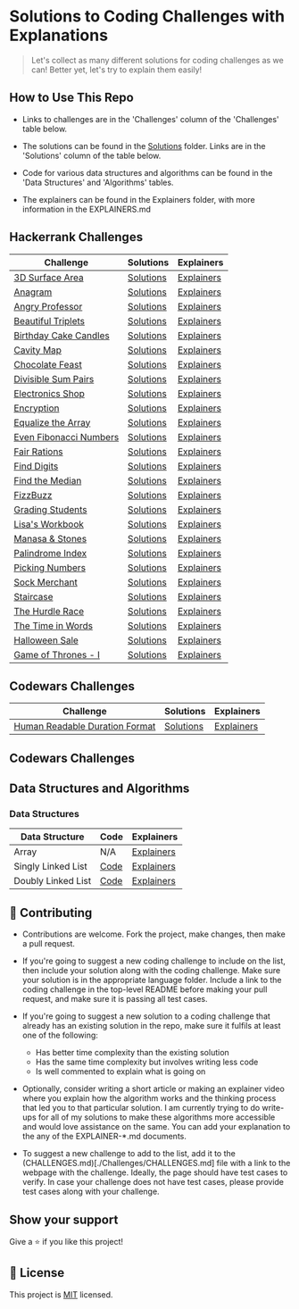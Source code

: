 # Solutions to Coding Challenges with Explanations

> Let's collect as many different solutions for coding challenges as we can! Better yet, let's try to explain them easily!

## How to Use This Repo

- Links to challenges are in the 'Challenges' column of the 'Challenges' table below.

- The solutions can be found in the [Solutions](./Solutions) folder. Links are in the 'Solutions' column of the table below.

- Code for various data structures and algorithms can be found in the 'Data Structures' and 'Algorithms' tables.

- The explainers can be found in the Explainers folder, with more information in the EXPLAINERS.md

## Hackerrank Challenges

| **Challenge**                                                                                  | **Solutions**                                            | **Explainers**                                      |
| ---------------------------------------------------------------------------------------------- | -------------------------------------------------------- | --------------------------------------------------- |
| [3D Surface Area](https://www.hackerrank.com/challenges/3d-surface-area/anagram)               | [Solutions](./Solutions/Hackerrank/3DSurfaceArea)        | [Explainers](./Explainers/Hackerrank)               |
| [Anagram](https://www.hackerrank.com/challenges/anagram)                                       | [Solutions](./Solutions/Hackerrank/Anagram)              | [Explainers](./Explainers/Hackerrank)               |
| [Angry Professor](https://www.hackerrank.com/challenges/angry-professor)                       | [Solutions](./Solutions/Hackerrank/AngryProfessor)       | [Explainers](./Explainers/Hackerrank)               |
| [Beautiful Triplets](https://www.hackerrank.com/challenges/beautiful-triplets)                 | [Solutions](./Solutions/Hackerrank/BeautifulTriplets)    | [Explainers](./Explainers/Hackerrank)               |
| [Birthday Cake Candles](https://www.hackerrank.com/challenges/birthday-cake-candles)           | [Solutions](./Solutions/Hackerrank/BirthdayCakeCandles)  | [Explainers](./Explainers/Hackerrank)               |
| [Cavity Map](https://www.hackerrank.com/challenges/cavity-map)                                 | [Solutions](./Solutions/Hackerrank/CavityMap)            | [Explainers](./Explainers/Hackerrank)               |
| [Chocolate Feast](https://www.hackerrank.com/challenges/chocolate-feast)                       | [Solutions](./Solutions/Hackerrank/ChocolateFeast)       | [Explainers](./Explainers/Hackerrank)               |
| [Divisible Sum Pairs](https://www.hackerrank.com/challenges/divisible-sum-pairs)               | [Solutions](./Solutions/Hackerrank/DivisibleSumPairs)    | [Explainers](./Explainers/Hackerrank)               |
| [Electronics Shop](https://www.hackerrank.com/challenges/electronics-shop)                     | [Solutions](./Solutions/Hackerrank/ElectronicsShop)      | [Explainers](./Explainers/Hackerrank)               |
| [Encryption](https://www.hackerrank.com/challenges/encryption)                                 | [Solutions](./Solutions/Hackerrank/Encryption)           | [Explainers](./Explainers/Hackerrank)               |
| [Equalize the Array](https://www.hackerrank.com/challenges/equality-in-a-array)                | [Solutions](./Solutions/Hackerrank/EqualizeArray)        | [Explainers](./Explainers/Hackerrank)               |
| [Even Fibonacci Numbers](https://www.hackerrank.com/contests/projecteuler/challenges/euler002) | [Solutions](./Solutions/Hackerrank/EvenFibonacciNumbers) | [Explainers](./Explainers/Hackerrank)               |
| [Fair Rations](https://www.hackerrank.com/challenges/fair-rations)                             | [Solutions](./Solutions/Hackerrank/FairRations)          | [Explainers](./Explainers/Hackerrank)               |
| [Find Digits](https://www.hackerrank.com/challenges/find-digits)                               | [Solutions](./Solutions/Hackerrank/FindDigits)           | [Explainers](./Explainers/Hackerrank)               |
| [Find the Median](https://www.hackerrank.com/challenges/find-the-median)                       | [Solutions](./Solutions/Hackerrank/FindTheMedian)        | [Explainers](./Explainers/Hackerrank)               |
| [FizzBuzz](https://www.hackerrank.com/challenges/fizzbuzz)                                     | [Solutions](./Solutions/Hackerrank/FizzBuzz)             | [Explainers](./Explainers/Hackerrank/FizzBuzz)      |
| [Grading Students](https://www.hackerrank.com/challenges/grading)                              | [Solutions](./Solutions/Hackerrank/GradingStudents)      | [Explainers](./Explainers/Hackerrank)               |
| [Lisa's Workbook](https://www.hackerrank.com/challenges/lisa-workbook)                         | [Solutions](./Solutions/Hackerrank/LisasWorkbook)        | [Explainers](./Explainers/Hackerrank)               |
| [Manasa & Stones](https://www.hackerrank.com/challenges/manasa-and-stones)                     | [Solutions](./Solutions/Hackerrank/ManasaAndStones)      | [Explainers](./Explainers/Hackerrank)               |
| [Palindrome Index](https://www.hackerrank.com/challenges/palindrome-index)                     | [Solutions](./Solutions/Hackerrank/PalindromeIndex)      | [Explainers](./Explainers/Hackerrank)               |
| [Picking Numbers](https://www.hackerrank.com/challenges/electronics-shop)                      | [Solutions](./Solutions/Hackerrank/PickingNumbers)       | [Explainers](./Explainers/Hackerrank)               |
| [Sock Merchant](https://www.hackerrank.com/challenges/sock-merchant)                           | [Solutions](./Solutions/Hackerrank/SockMerchant)         | [Explainers](./Explainers/Hackerrank)               |
| [Staircase](https://www.hackerrank.com/challenges/staircase)                                   | [Solutions](./Solutions/Hackerrank/Staircase)            | [Explainers](./Explainers/Hackerrank)               |
| [The Hurdle Race](https://www.hackerrank.com/challenges/the-hurdle-race)                       | [Solutions](./Solutions/Hackerrank/HurdleRace)           | [Explainers](./Explainers/Hackerrank)               |
| [The Time in Words](https://www.hackerrank.com/challenges/the-time-in-words)                   | [Solutions](./Solutions/Hackerrank/TimeInWords)          | [Explainers](./Explainers/Hackerrank)               |
| [Halloween Sale](https://www.hackerrank.com/challenges/halloween-sale)                         | [Solutions](./Solutions/Hackerrank/HalloweenSale)        | [Explainers](./Explainers/Hackerrank/HalloweenSale) |
| [Game of Thrones - I](https://www.hackerrank.com/challenges/game-of-thrones)                   | [Solutions](./Solutions/Hackerrank/GameOfThronesI)       | [Explainers](./Explainers/Hackerrank)               |

## Codewars Challenges

| **Challenge**                                                                            | **Solutions**                                                 | **Explainers**                      |
| ---------------------------------------------------------------------------------------- | ------------------------------------------------------------- | ----------------------------------- |
| [Human Readable Duration Format](https://www.codewars.com/kata/52742f58faf5485cae000b9a) | [Solutions](./Solutions/Codewars/HumanReadableDurationFormat) | [Explainers](./Explainers/Codewars) |


## Codewars Challenges

## Data Structures and Algorithms

### Data Structures

| **Data Structure** | **Code**                                                              | **Explainers**                                             |
| ------------------ | --------------------------------------------------------------------- | ---------------------------------------------------------- |
| Array              | N/A                                                                   | [Explainers](./Explainers/DataStructures/Array)            |
| Singly Linked List | [Code](./DataStructuresAndAlgorithms/DataStructures/SinglyLinkedList) | [Explainers](./Explainers/DataStructures/SinglyLinkedList) |
| Doubly Linked List | [Code](./DataStructuresAndAlgorithms/DataStructures/DoublyLinkedList) | [Explainers](./Explainers/DataStructures/DoublyLinkedList) |

## 🤝 Contributing

- Contributions are welcome. Fork the project, make changes, then make a pull request.

- If you're going to suggest a new coding challenge to include on the list, then include your solution along with the coding challenge. Make sure your solution is in the appropriate language folder. Include a link to the coding challenge in the top-level README before making your pull request, and make sure it is passing all test cases.

- If you're going to suggest a new solution to a coding challenge that already has an existing solution in the repo, make sure it fulfils at least one of the following:

  - Has better time complexity than the existing solution
  - Has the same time complexity but involves writing less code
  - Is well commented to explain what is going on

- Optionally, consider writing a short article or making an explainer video where you explain how the algorithm works and the thinking process that led you to that particular solution. I am currently trying to do write-ups for all of my solutions to make these algorithms more accessible and would love assistance on the same. You can add your explanation to the any of the EXPLAINER-\*.md documents.

- To suggest a new challenge to add to the list, add it to the (CHALLENGES.md)[./Challenges/CHALLENGES.md] file with a link to the webpage with the challenge. Ideally, the page should have test cases to verify. In case your challenge does not have test cases, please provide test cases along with your challenge.

## Show your support

Give a ⭐️ if you like this project!

## 📝 License

This project is [MIT](lic.url) licensed.
